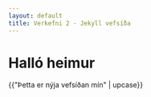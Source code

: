 ```yaml
---
layout: default
title: Verkefni 2 - Jekyll vefsíða
---
```


# Halló heimur

{{"Þetta er nýja vefsíðan mín" | upcase}}